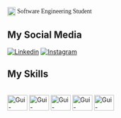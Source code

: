<div style="display:inline_block"><br/>
<img align="center" alt="Gui-python" height="20" width="18"src="https://images.emojiterra.com/google/noto-emoji/v2.034/128px/1f4da.png"> <font face="Georgia"> Software Engineering Student </font> <br /> 
 
## My Social Media
[![Linkedin](https://img.shields.io/badge/LinkedIn-0077B5?style=for-the-badge&logo=linkedin&logoColor=white)](https://www.linkedin.com/in/guilherme-rodrigues-419083216/)
[![Instagram](https://img.shields.io/badge/Instagram-E4405F?style=for-the-badge&logo=instagram&logoColor=white)](https://www.instagram.com/_guirsantos/)

## My Skills
<div style="display:inline_block"><br/>
<img align="center" alt="Gui-python" height="35" width="45"src="https://cdn.jsdelivr.net/gh/devicons/devicon/icons/python/python-original.svg">
<img align="center" alt="Gui-html5" height="35" width="45"src="https://cdn.jsdelivr.net/gh/devicons/devicon/icons/html5/html5-original.svg">
<img align="center" alt="Gui-html5" height="35" width="45"src="https://cdn.jsdelivr.net/gh/devicons/devicon/icons/css3/css3-original.svg">
<img align="center" alt="Gui-html5" height="35" width="45"src="https://cdn.jsdelivr.net/gh/devicons/devicon/icons/mysql/mysql-original.svg">
<img align="center" alt="Gui-html5" height="35" width="45"src="https://cdn.jsdelivr.net/gh/devicons/devicon/icons/c/c-original.svg">

</div>
